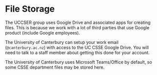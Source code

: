 # File Storage

The UCCSER group uses Google Drive and associated apps for creating files.
This is because we work with a lot of third parties that use Google product (include Google employees).

The University of Canterbury can setup your work email (`@canterbury.ac.nz`) with access to the UC CSSE Google Drive.
You will need to talk to a staff member about getting this done for your account.

The University of Canterbury uses Microsoft Teams/Office by default, so some CSSE department files may be stored here.
